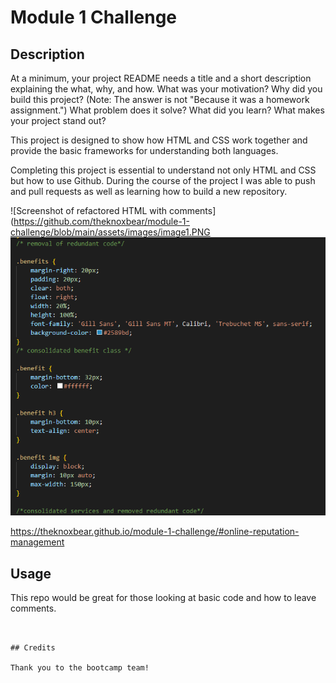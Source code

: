 # Module 1 Challenge

## Description 

At a minimum, your project README needs a title and a short description explaining the what, why, and how. What was your motivation? Why did you build this project? (Note: The answer is not "Because it was a homework assignment.") What problem does it solve? What did you learn? What makes your project stand out? 

This project is designed to show how HTML and CSS work together and provide the basic frameworks for understanding both languages.

Completing this project is essential to understand not only HTML and CSS but how to use Github. During the course of the project I was able to push and pull requests as well as learning how to build a new repository.

![Screenshot of refactored HTML with comments](https://github.com/theknoxbear/module-1-challenge/blob/main/assets/images/image1.PNG
![Screenshot of refactored CSS with comments](https://github.com/theknoxbear/module-1-challenge/blob/main/assets/images/Image2.PNG)


https://theknoxbear.github.io/module-1-challenge/#online-reputation-management

## Usage 

This repo would be great for those looking at basic code and how to leave comments.
```


## Credits

Thank you to the bootcamp team!
